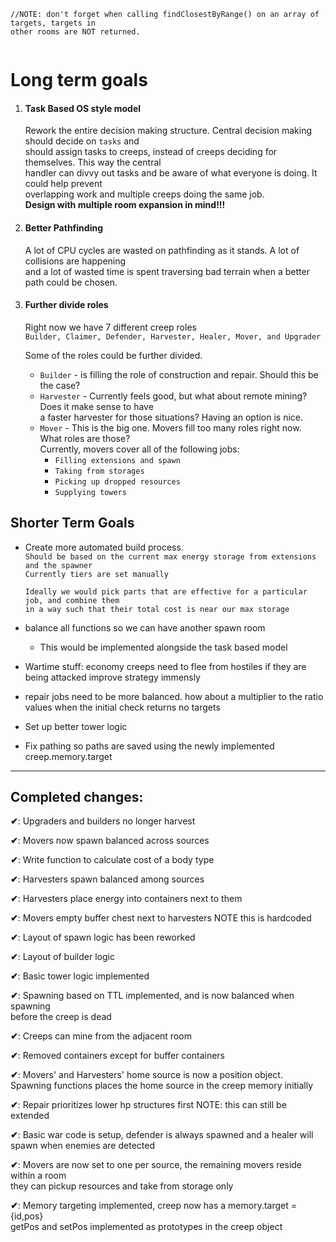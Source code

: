 ```
//NOTE: don't forget when calling findClosestByRange() on an array of targets, targets in 
other rooms are NOT returned.
   
```
# **Long term goals**  
1. #### Task Based OS style model  
    Rework the entire decision making structure. Central decision making should decide on `tasks` and  
should assign tasks to creeps, instead of creeps deciding for themselves. This way the central  
handler can divvy out tasks and be aware of what everyone is doing. It could help prevent  
overlapping work and multiple creeps doing the same job.  
**__Design with multiple room expansion in mind!!!__**  

1. #### Better Pathfinding  
    A lot of CPU cycles are wasted on pathfinding as it stands. A lot of collisions are happening  
and a lot of wasted time is spent traversing bad terrain when a better path could be chosen.  
1. #### Further divide roles  
    Right now we have 7 different creep roles  
`Builder, Claimer, Defender, Harvester, Healer, Mover, and Upgrader`  

    Some of the roles could be further divided.  
    * `Builder` - is filling the role of construction and repair. Should this be the case?  
    * `Harvester` - Currently feels good, but what about remote mining? Does it make sense to have  
    a faster harvester for those situations? Having an option is nice.  
    * `Mover` - This is the big one. Movers fill too many roles right now. What roles are those?  
    Currently, movers cover all of the following jobs:  
        * `Filling extensions and spawn`  
        * `Taking from storages`  
        * `Picking up dropped resources`
        * `Supplying towers`
  


 

## Shorter Term Goals
- Create more automated build process.  
   `Should be based on the current max energy storage from extensions and the spawner`  
   `Currently tiers are set manually`  
   ```
  Ideally we would pick parts that are effective for a particular job, and combine them  
  in a way such that their total cost is near our max storage
  ```
  
- balance all functions so we can have another spawn room  
    - This would be implemented alongside the task based model
    
   
- Wartime stuff: economy creeps need to flee from hostiles if they are being attacked
 improve strategy immensly

- repair jobs need to be more balanced. how about a multiplier to the ratio values when the
 initial check returns no targets

- Set up better tower logic

* Fix pathing so paths are saved using the newly implemented creep.memory.target

---
## Completed changes:



 **✔**: Upgraders and builders no longer harvest
  
 **✔**: Movers now spawn balanced across sources
  
 **✔**: Write function to calculate cost of a body type
  
 **✔**: Harvesters spawn balanced among sources
  
 **✔**: Harvesters place energy into containers next to them
  
 **✔**: Movers empty buffer chest next to harvesters NOTE this is hardcoded
  
 **✔**: Layout of spawn logic has been reworked
  
 **✔**: Layout of builder logic
   

 **✔**: Basic tower logic implemented 
 
 **✔**: Spawning based on TTL implemented, and is now balanced when spawning  
         before the creep is dead  
          
 **✔**: Creeps can mine from the adjacent room
  
 **✔**: Removed containers except for buffer containers
  
 **✔**: Movers' and Harvesters' home source is now a position object.
             Spawning functions places the home source in the creep memory initially  
               
 **✔**: Repair prioritizes lower hp structures first NOTE: this can still be extended  
  
 **✔**: Basic war code is setup, defender is always spawned and a healer will spawn when enemies are detected  

 **✔**: Movers are now set to one per source, the remaining movers reside within a room    
         they can pickup resources and take from storage only  
           
 **✔**: Memory targeting implemented, creep now has a memory.target = {id,pos}  
         getPos and setPos implemented as prototypes in the creep object
           

